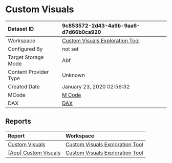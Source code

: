 



# Custom Visuals

|Dataset ID|9c853572-2d43-4a9b-9aa6-d7d66b0ca920|
| :--- | :--- |
|Workspace|[Custom Visuals Exploration Tool](../Workspaces/Custom-Visuals-Exploration-Tool.md)|
|Configured By|not set|
|Target Storage Mode|Abf|
|Content Provider Type|Unknown|
|Created Date|January 23, 2020 02:56:32|
|MCode|[M Code](./Custom-Visuals/mcode.md)|
|DAX|[DAX](./Custom-Visuals/dax.md)|

## Reports

|Report|Workspace|
| :--- | :--- |
|[Custom Visuals](../Reports/Custom-Visuals.md)|[Custom Visuals Exploration Tool](../Workspaces/Custom-Visuals-Exploration-Tool.md)|
|[[App] Custom Visuals](../Reports/[App]-Custom-Visuals.md)|[Custom Visuals Exploration Tool](../Workspaces/Custom-Visuals-Exploration-Tool.md)|
